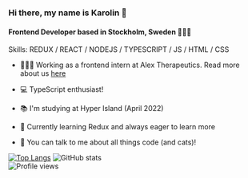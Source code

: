 ### Hi there, my name is Karolin 👋 
####  Frontend Developer based in Stockholm, Sweden 👩🏼‍💻

Skills: REDUX / REACT / NODEJS / TYPESCRIPT / JS / HTML / CSS

- 👩🏼‍💻 Working as a frontend intern at Alex Therapeutics. Read more about us [here](https://alextherapeutics.com/)

- 💻 TypeScript enthusiast!  

- 📚 I'm studying at Hyper Island (April 2022)

- 🌱 Currently learning Redux and always eager to learn more

- 💬 You can talk to me about all things code (and cats)!  


<!--[<img src='https://cdn.jsdelivr.net/npm/simple-icons@3.0.1/icons/github.svg' alt='github' height='40' fill='#fff'>](https://github.com/karolinfrennert)  [<img src='https://cdn.jsdelivr.net/npm/simple-icons@3.0.1/icons/linkedin.svg' alt='linkedin' height='40'>](https://www.linkedin.com/in/karolinfrennert/)  [<img src='https://cdn.jsdelivr.net/npm/simple-icons@3.0.1/icons/icloud.svg' alt='website' height='40'>](https://portfolio.frennert.com) --> 

[![Top Langs](https://github-readme-stats.vercel.app/api/top-langs/?username=karolinfrennert)](https://github.com/anuraghazra/github-readme-stats) ![GitHub stats](https://github-readme-stats.vercel.app/api?username=karolinfrennert&show_icons=true)  
![Profile views](https://gpvc.arturio.dev/karolinfrennert)  

